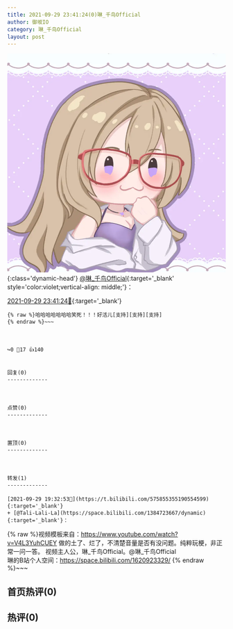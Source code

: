 ```yaml
---
title: 2021-09-29 23:41:24(0)琳_千鸟Official
author: 御坂IO
category: 琳_千鸟Official
layout: post
---
```


![img](/images/c0a88f85ebd0d056f37b114e0748e69556c8b488.jpg){:class='dynamic-head'}
[@琳_千鸟Official](https://space.bilibili.com/1620923329/dynamic){:target='_blank' style='color:violet;vertical-align: middle;'}：

[2021-09-29 23:41:24🔗](https://t.bilibili.com/575919397451580814){:target='_blank'}

~~~
{% raw %}哈哈哈哈哈哈哈笑死！！！好活儿[支持][支持][支持]
{% endraw %}~~~



↪️0 💬17 👍140


回复(0)
-------------



点赞(0)
-------------



置顶(0)
-------------



转发(1)
-------------

[2021-09-29 19:32:53🔗](https://t.bilibili.com/575855355190554599){:target='_blank'}
+ [@Tali-Lali-La](https://space.bilibili.com/1384723667/dynamic){:target='_blank'}：
~~~
{% raw %}视频模板来自：https://www.youtube.com/watch?v=V4L3YuhCUEY
做的土了、烂了，不清楚音量是否有没问题。纯粹玩梗，非正常一问一答。
视频主人公，琳_千鸟Official。@琳_千鸟Official  
琳的B站个人空间：https://space.bilibili.com/1620923329/
{% endraw %}~~~






首页热评(0)
-------------



热评(0)
-------------



